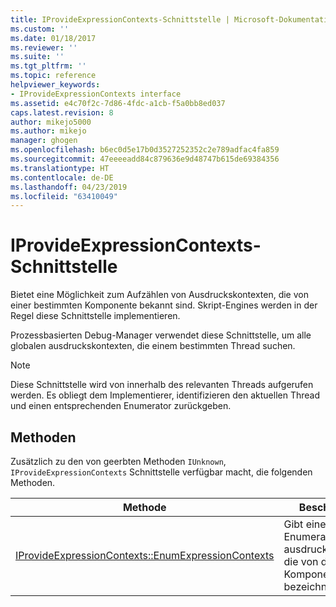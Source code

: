 ```yaml
---
title: IProvideExpressionContexts-Schnittstelle | Microsoft-Dokumentation
ms.custom: ''
ms.date: 01/18/2017
ms.reviewer: ''
ms.suite: ''
ms.tgt_pltfrm: ''
ms.topic: reference
helpviewer_keywords:
- IProvideExpressionContexts interface
ms.assetid: e4c70f2c-7d86-4fdc-a1cb-f5a0bb8ed037
caps.latest.revision: 8
author: mikejo5000
ms.author: mikejo
manager: ghogen
ms.openlocfilehash: b6ec0d5e17b0d3527252352c2e789adfac4fa859
ms.sourcegitcommit: 47eeeeadd84c879636e9d48747b615de69384356
ms.translationtype: HT
ms.contentlocale: de-DE
ms.lasthandoff: 04/23/2019
ms.locfileid: "63410049"
---
```

# <a name="iprovideexpressioncontexts-interface"></a>IProvideExpressionContexts-Schnittstelle
Bietet eine Möglichkeit zum Aufzählen von Ausdruckskontexten, die von einer bestimmten Komponente bekannt sind. Skript-Engines werden in der Regel diese Schnittstelle implementieren.  
  
 Prozessbasierten Debug-Manager verwendet diese Schnittstelle, um alle globalen ausdruckskontexten, die einem bestimmten Thread suchen.  
  
> [!NOTE]
> Diese Schnittstelle wird von innerhalb des relevanten Threads aufgerufen werden. Es obliegt dem Implementierer, identifizieren den aktuellen Thread und einen entsprechenden Enumerator zurückgeben.  
  
## <a name="methods"></a>Methoden  
 Zusätzlich zu den von geerbten Methoden `IUnknown`, `IProvideExpressionContexts` Schnittstelle verfügbar macht, die folgenden Methoden.  
  
|Methode|Beschreibung|  
|------------|-----------------|  
|[IProvideExpressionContexts::EnumExpressionContexts](../../winscript/reference/iprovideexpressioncontexts-enumexpressioncontexts.md)|Gibt einen Enumerator von ausdruckskontexten, die von dieser Komponente bezeichnet.|